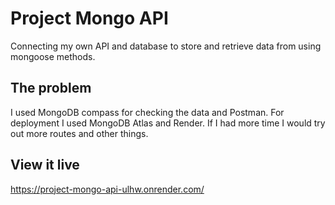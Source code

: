 # Project Mongo API

Connecting my own API and database to store and retrieve data from using mongoose methods.

## The problem

I used MongoDB compass for checking the data and Postman. For deployment I used MongoDB Atlas and Render. If I had more time I would try out more routes and other things.

## View it live

https://project-mongo-api-ulhw.onrender.com/
